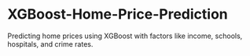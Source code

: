 # XGBoost-Home-Price-Prediction
Predicting home prices using XGBoost with factors like income, schools, hospitals, and crime rates.
